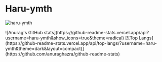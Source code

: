 # Haru-ymth
<p align="left"> <img src="https://komarev.com/ghpvc/?username=haru-ymth&label=Profile%20views&color=0e75b6&style=flat" alt="haru-ymth" /> </p> 
![Anurag's GitHub stats](https://github-readme-stats.vercel.app/api?username=haru-ymth&show_icons=true&theme=radical)
[![Top Langs](https://github-readme-stats.vercel.app/api/top-langs/?username=haru-ymth&theme=dark&layout=compact)](https://github.com/anuraghazra/github-readme-stats)
